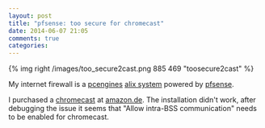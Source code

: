 ```yaml
---
layout: post
title: "pfsense: too secure for chromecast"
date: 2014-06-07 21:05
comments: true
categories: 
---
```

{% img right /images/too_secure2cast.png 885 469 "toosecure2cast" %} 

My internet firewall is a <a href="http://www.pcengines.ch/">pcengines</a> <a href="http://www.pcengines.ch/alix.htm">alix system</a> powered by <a href="https://www.pfsense.org/">pfsense</a>.

I purchased a <a href="http://www.google.be/intl/en/chrome/devices/chromecast/">chromecast</a> at <a href="http://www.amazon.de">amazon.de</a>. The installation didn't work, after debugging the issue it seems that "Allow intra-BSS communication" needs to be enabled for chromecast.

